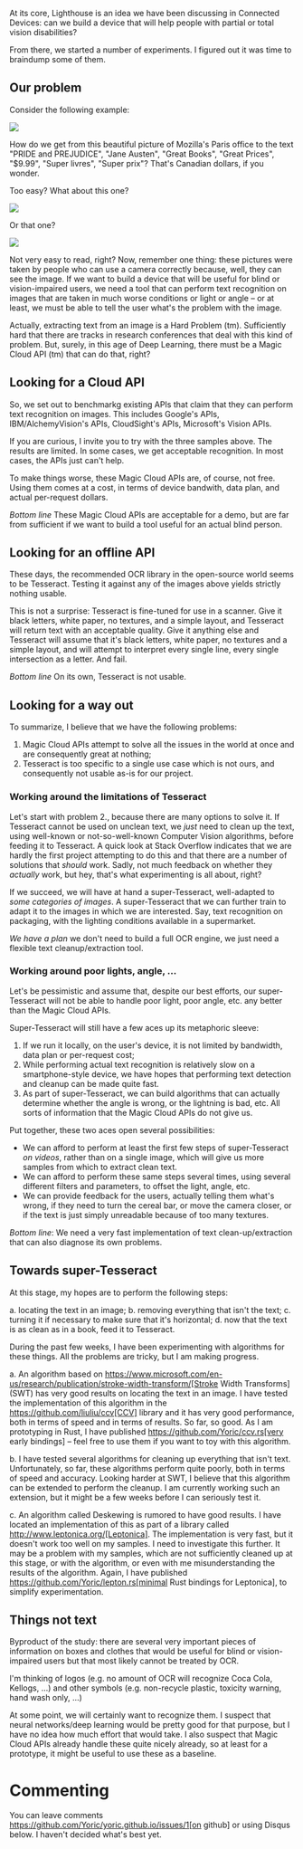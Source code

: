 At its core, Lighthouse is an idea we have been discussing in Connected Devices: can we build a device that will help people with partial or total vision
disabilities?

From there, we started a number of experiments. I figured out it was time to
braindump some of them.

## Our problem


Consider the following example:

![](https://cloud.githubusercontent.com/assets/10190/18631303/80cce95a-7e71-11e6-8a4e-bed542e6e7bb.png)

How do we get from this beautiful picture of Mozilla's Paris office to the text "PRIDE and PREJUDICE", "Jane Austen", "Great Books", "Great Prices", "$9.99", "Super livres", "Super prix"? That's Canadian dollars, if you wonder.

Too easy? What about this one?

![](https://cloud.githubusercontent.com/assets/10190/18631577/13481e2a-7e73-11e6-9057-72aa048d7040.jpeg)

Or that one?

![](https://cloud.githubusercontent.com/assets/10190/18631784/45764bd2-7e74-11e6-9b2c-5ef823fd129a.jpeg)

Not very easy to read, right? Now, remember one thing: these pictures were taken by people who can use a camera correctly because, well, they can see the image. If we want to build a device that will be useful for blind or vision-impaired users, we need a tool that can perform text recognition on images that are taken in much worse conditions or light or angle – or at least, we must be able to tell the user what's the problem with the image.

Actually, extracting text from an image is a Hard Problem (tm). Sufficiently hard that there are tracks in research conferences that deal with this kind of problem. But, surely, in this age of Deep Learning, there must be a Magic Cloud API (tm) that can do that, right?


## Looking for a Cloud API

So, we set out to benchmarkg existing APIs that claim that they can perform text recognition on images. This includes Google's APIs, IBM/AlchemyVision's APIs, CloudSight's APIs, Microsoft's Vision APIs.

If you are curious, I invite you to try with the three samples above. The results are limited. In some cases, we get acceptable recognition. In most cases, the APIs just can't help.

To make things worse, these Magic Cloud APIs are, of course, not free. Using them comes at a cost, in terms of device bandwith, data plan, and actual per-request dollars.

*Bottom line* These Magic Cloud APIs are acceptable for a demo, but are far from sufficient if we want to build a tool useful for an actual blind person.

## Looking for an offline API

These days, the recommended OCR library in the open-source world seems to be Tesseract. Testing it against any of the images above yields strictly nothing usable.

This is not a surprise: Tesseract is fine-tuned for use in a scanner. Give it black letters, white paper, no textures, and a simple layout, and Tesseract will return text with an acceptable quality. Give it anything else and Tesseract will assume that it's black letters, white paper, no textures and a simple layout, and will attempt to interpret every single line, every single intersection as a letter. And fail.

*Bottom line* On its own, Tesseract is not usable.

## Looking for a way out

To summarize, I believe that we have the following problems:

1. Magic Cloud APIs attempt to solve all the issues in the world at once and are consequently great at nothing;
2. Tesseract is too specific to a single use case which is not ours, and consequently not usable as-is for our project.

### Working around the limitations of Tesseract

Let's start with problem 2., because there are many options to solve it. If Tesseract cannot be used on unclean text, we _just_ need to clean up the text, using well-known or not-so-well-known Computer Vision algorithms, before feeding it to Tesseract. A quick look at Stack Overflow indicates that we are hardly the first project attempting to do this and that there are a number of solutions that _should_ work. Sadly, not much feedback on whether they _actually_ work, but hey, that's what experimenting is all about, right?

If we succeed, we will have at hand a super-Tesseract, well-adapted to _some categories of images_. A super-Tesseract that we can further train to adapt it to the images in which we are interested. Say, text recognition on packaging, with the lighting conditions available in a supermarket.

*We have a plan* we don't need to build a full OCR engine, we just need a flexible text cleanup/extraction tool.

### Working around poor lights, angle, ...

Let's be pessimistic and assume that, despite our best efforts, our super-Tesseract will not be able to handle poor light, poor angle, etc. any better than the Magic Cloud APIs.

Super-Tesseract will still have a few aces up its metaphoric sleeve:

1. If we run it locally, on the user's device, it is not limited by bandwidth, data plan or per-request cost;
2. While performing actual text recognition is relatively slow on a smartphone-style device, we have hopes that performing text detection and cleanup can be made quite fast.
3. As part of super-Tesseract, we can build algorithms that can actually determine whether the angle is wrong, or the lightning is bad, etc. All sorts of information that the Magic Cloud APIs do not give us.

Put together, these two aces open several possibilities:

- We can afford to perform at least the first few steps of super-Tesseract *on videos*, rather than on a single image, which will give us more samples from which to extract clean text.
- We can afford to perform these same steps several times, using several different filters and parameters, to offset the light, angle, etc.
- We can provide feedback for the users, actually telling them what's wrong, if they need to turn the cereal bar, or move the camera closer, or if the text is just simply unreadable because of too many textures.

*Bottom line*: We need a very fast implementation of text clean-up/extraction that can also diagnose its own problems.

## Towards super-Tesseract

At this stage, my hopes are to perform the following steps:

a. locating the text in an image;
b. removing everything that isn't the text;
c. turning it if necessary to make sure that it's horizontal;
d. now that the text is as clean as in a book, feed it to Tesseract.

During the past few weeks, I have been experimenting with algorithms for these things. All the problems are tricky, but I am making progress.

a. An algorithm based on https://www.microsoft.com/en-us/research/publication/stroke-width-transform/[Stroke Width Transforms] (SWT) has very good results on locating the text in an image. I have tested the implementation of this algorithm in the https://github.com/liuliu/ccv[CCV] library and it has very good performance, both in terms of speed and in terms of results. So far, so good. As I am prototyping in Rust, I have published https://github.com/Yoric/ccv.rs[very early bindings] – feel free to use them if you want to toy with this algorithm.

b. I have tested several algorithms for cleaning up everything that isn't text. Unfortunately, so far, these algorithms perform quite poorly, both in terms of speed and accuracy. Looking harder at SWT, I believe that this algorithm can be extended to perform the cleanup. I am currently working such an extension, but it might be a few weeks before I can seriously test it.

c. An algorithm called Deskewing is rumored to have good results. I have located an implementation of this as part of a library called
http://www.leptonica.org/[Leptonica]. The implementation is very fast, but it doesn't work too well on my samples. I need to investigate this further. It may be a problem with my samples, which are not sufficiently cleaned up at this stage, or with the algorithm, or even with me misunderstanding the results of the algorithm. Again, I have published https://github.com/Yoric/lepton.rs[minimal Rust bindings for Leptonica], to simplify experimentation.

## Things not text

Byproduct of the study: there are several very important pieces of
information on boxes and clothes that would be useful for blind or vision-impaired users but that most likely cannot be treated by OCR.

I'm thinking of logos (e.g. no amount of OCR will recognize
Coca Cola, Kellogs, ...) and other symbols (e.g. non-recycle plastic,
toxicity warning, hand wash only, ...)

At some point, we will certainly want to recognize them. I suspect that neural networks/deep learning would be pretty good for that purpose, but I have no idea how much effort that would take. I also suspect that Magic Cloud APIs already handle these quite nicely already, so at least for a prototype, it might be useful to use these as a baseline.

# Commenting

You can leave comments https://github.com/Yoric/yoric.github.io/issues/1[on github] or using Disqus below. I haven't decided what's best yet.